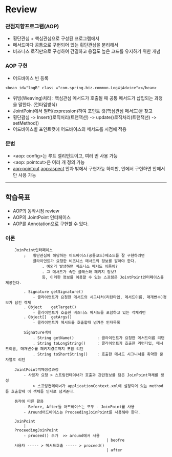 # Review

### 관점지향프로그램(AOP)
- 횡단관심 + 핵심관심으로 구성된 프로그램에서
- 메서드마다 공통으로 구현되어 있는 횡단관심을 분리해서
- 비즈니스 로직만으로 구성하여 간결하고 응집도 높은 코드를 유지하기 위한 개념

### AOP 구현
- 어드바이스 빈 등록
```
<bean id="logB" class ="com.spring.biz.common.Log4jAdvice"></bean>
```
- 위빙(Weaving)처리 : 핵심관심 메서드가 호출될 때 공통 메서드가 삽입되는 과정을 말한다. (런타임방식)
- JointPoint에서 필터(expression)하여 포인트 컷(핵심관심 메서드)을 찾고
- 횡단괌심 -> Insert()로직처리(트랜잭션) -> update()로직처리(트랜잭선) -> setMethod()
- 어드바이스별 포인트컷에 어드바이스의 메서드를 시점에 적용

### 문법
- <aop: config>는 루트 엘리먼트이고, 여러 번 사용 가능
- <aop: pointcut>은 여러 개 정의 가능
- <aop:pointcut> <aop:aspect> 안과 밖에서 구현가능 하지만, 안에서 구현하면 안에서만 사용 가능

-----------------------------------------------------

## 학습목표
- AOP의 동작시점 review
- AOP의 JointPoint 인터페이스
- AOP를 Annotation으로 구현할 수 있다.


### 이론
```
	JoinPoint인터페이스
		;	횡단관심에 해당하는 어드바이스(공통코드)메소드를 잘 구현하려면
			클라이언트가 요청한 비즈니스 메서드의 정보를 알아야 한다.
				. 예외가 발생하면 버즈니스 메서드 이름이?
				. 그 메서드가 속한 클래스와 패키지 정보?
				등, 이러한 정보를 이용할 수 있는 스프링은 JointPoint인터페이스를 제공한다.
		
		. Signature getSignature()
			- 클라이언트가 요청한 메서드의 시그니처(리턴타입, 메서드이름, 매개변수)정보가 담긴 객체
		. Object	getTarget()
			- 클라이언트가 호출한 비즈니스 메서드를 포함하고 있는 객체리턴
		. Object[]	getArgs()
			- 클라이언트가 메서드를 호출할때 넘겨준 인자목록
		
		Signature객체
			. String getName()			: 클라이언트가 요청한 메서드이름 리턴
			. String toLongString()		: 클라이언트가 호출한 리턴타입, 메서드이름, 매개변수를 패키지경로까지 포함 리턴 
			. String toShortString()	: 호출한 메서드 시그니처를 축약한 문자열로 리턴
			
	JointPoint객체생성과정
		- 사용자 요청 > 스프링컨테이너가 호출과 관련정보를 담은 JoinPoint객체를 생성
			> 스프링컨테이너가 applicationContext.xml에 설정되어 있는 method를 호출할때 이 객체를 인자로 넘겨준다.
			
	동작에 따른 활용
		- Before, After들 어드바이스는 모두 - JoinPoint를 사용
		- Around어드바이스는 ProceedingJoinPoint를 사용해야 한다.

	JoinPoint
		|
	ProceedingJoinPoint
		- proceed() 추가	>> around에서 사용
											| beofre
	사용자 ----- > 메서드호출 ----- > proceed()
											| after



```


